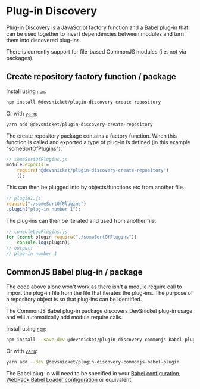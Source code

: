 # Plug-in Discovery

Plug-in Discovery is a JavaScript factory function and a Babel plug-in that can be used together to invert dependencies between modules and turn them into discovered plug-ins.

There is currently support for file-based CommonJS modules (i.e. not via packages).

## Create repository factory function / package

Install using [`npm`](https://www.npmjs.com/package/@devsnicket/plugin-discovery-create-repository):

```bash
npm install @devsnicket/plugin-discovery-create-repository
```
Or with [`yarn`](https://yarnpkg.com/en/package/@devsnicket/plugin-discovery-create-repository):

```bash
yarn add @devsnicket/plugin-discovery-create-repository
```
The create repository package contains a factory function. When this function is called and exported a type of plug-in is defined (in this example "someSortOfPlugins").

```javascript
// someSortOfPlugins.js
module.exports =
	require("@devsnicket/plugin-discovery-create-repository")
	();
```

This can then be plugged into by objects/functions etc from another file.

```javascript
// plugin1.js
require("./someSortOfPlugins")
.plugin("plug-in number 1");
```

The plug-ins can then be iterated and used from another file.

```javascript
// consoleLogPlugins.js
for (const plugin require("./someSortOfPlugins"))
	console.log(plugin);
// output:
// plug-in number 1
```

## CommonJS Babel plug-in / package

The code above alone won't work as there isn't a module require call to import the plug-in file from the file that iterates the plug-ins. The purpose of a repository object is so that plug-ins can be identified. 

The CommonJS Babel plug-in package discovers DevSnicket plug-in usage and will automatically add module require calls.

Install using [`npm`](https://www.npmjs.com/package/@devsnicket/plugin-discovery-commonjs-babel-plugin):

```bash
npm install --save-dev @devsnicket/plugin-discovery-commonjs-babel-plugin
```
Or with [`yarn`](https://yarnpkg.com/en/package/@devsnicket/plugin-discovery-commonjs-babel-plugin):

```bash
yarn add --dev @devsnicket/plugin-discovery-commonjs-babel-plugin
```

The Babel plug-in will need to be specified in your [Babel configuration](https://babeljs.io/docs/en/plugins#plugin-preset-paths), [WebPack Babel Loader configuration](https://github.com/babel/babel-loader#options) or equivalent.